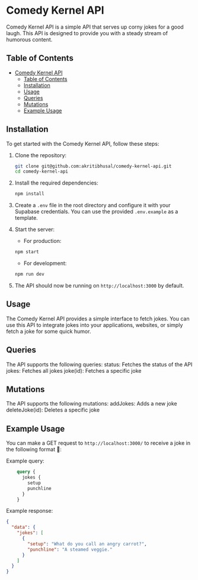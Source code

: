 # Comedy Kernel API

Comedy Kernel API is a simple API that serves up corny jokes for a good laugh. This API is designed to provide you with a steady stream of humorous content.

## Table of Contents

- [Comedy Kernel API](#comedy-kernel-api)
  - [Table of Contents](#table-of-contents)
  - [Installation](#installation)
  - [Usage](#usage)
  - [Queries](#queries)
  - [Mutations](#mutations)
  - [Example Usage](#example-usage)

## Installation

To get started with the Comedy Kernel API, follow these steps:

1. Clone the repository:

   ```bash
   git clone git@github.com:akritibhusal/comedy-kernel-api.git
   cd comedy-kernel-api
   ```

2. Install the required dependencies:

    ```bash
    npm install
    ````

3. Create a `.env` file in the root directory and configure it with your Supabase credentials. 
   You can use the provided `.env.example` as a template.

4. Start the server:
    - For production:
    ```bash
    npm start
    ```

    - For development:
    ```bash
    npm run dev
    ```

5. The API should now be running on `http://localhost:3000` by default.

## Usage

The Comedy Kernel API provides a simple interface to fetch jokes. You can use this API to integrate jokes into your applications, websites, or simply fetch a joke for some quick humor.

## Queries

The API supports the following queries:
  status: Fetches the status of the API
  jokes: Fetches all jokes
  joke(id): Fetches a specific joke


## Mutations

The API supports the following mutations:
  addJokes: Adds a new joke
  deleteJoke(id): Deletes a specific joke

## Example Usage

You can make a GET request to `http://localhost:3000/` to receive a joke in the following format 🥕:

Example query:
```graphql
    query {
      jokes {
        setup
        punchline
      }
    }
```

Example response:
```json
{
  "data": {
    "jokes": [
      {
        "setup": "What do you call an angry carrot?",
        "punchline": "A steamed veggie."
      }
    ]
  }
}
```